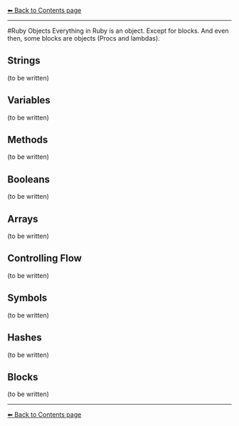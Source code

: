 [⬅︎ Back to Contents page](https://github.com/oscar-barlow/coding-notes#coding-notes)

---

#Ruby Objects
Everything in Ruby is an object. Except for blocks. And even then, some blocks are objects (Procs and lambdas).

## Strings
(to be written)

## Variables
(to be written)

## Methods
(to be written)	

## Booleans
(to be written)

## Arrays
(to be written)

## Controlling Flow
(to be written)

## Symbols
(to be written)

## Hashes
(to be written)

## Blocks
(to be written)

---
[⬅︎ Back to Contents page](https://github.com/oscar-barlow/coding-notes#coding-notes)
